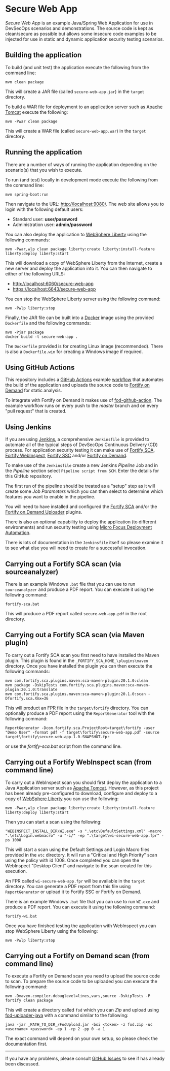 Secure Web App
==============

_Secure Web App_ is an example Java/Spring Web Application for use in DevSecOps scenarios and demonstrations.
The source code is kept as clean/secure as possible but allows some insecure code examples to be injected for
use in static and dynamic application security testing scenarios.

Building the application
------------------------ 

To build (and unit test) the application execute the following from the command line:

```
mvn clean package
```

This will create a JAR file (called `secure-web-app.jar`) in the `target` directory.

To build a WAR file for deployment to an application server such as [Apache Tomcat](http://tomcat.apache.org/) 
execute the following:

```
mvn -Pwar clean package
```

This will create a WAR file (called `secure-web-app.war`) in the `target` directory.

Running the application
-----------------------

There are a number of ways of running the application depending on the scenario(s) that
you wish to execute. 

To run (and test) locally in development mode execute the following from the command line:

```
mvn spring-boot:run
```

Then navigate to the URL: [http://localhost:9080/](http://localhost:9080/). The web site
allows you to login with the following default users:

 - Standard user: **user/password**
 - Administration user: **admin/password**

You can also deploy the application to [WebSphere Liberty](https://developer.ibm.com/wasdev/websphere-liberty/)
using the following commands:

```
mvn -Pwar,wlp clean package liberty:create liberty:install-feature liberty:deploy liberty:start
```

This will download a copy of WebSphere Liberty from the Internet, create a new server and
deploy the application into it. You can then navigate to either of the following URLS:

 - [http://localhost:6060/secure-web-app](http://localhost:6060/secure-web-app)
 - [https://localhost:6643/secure-web-app](https://localhost:6643/secure-web-app)

You can stop the WebSphere Liberty server using the following command:

```
mvn -Pwlp liberty:stop
```

Finally, the JAR file can be built into a [Docker](https://www.docker.com/) image using the 
provided `Dockerfile` and the following commands:

```
mvn -Pjar package
docker build -t secure-web-app .
```

The `Dockerfile` provided is for creating Linux image (recommended). There is also a
`Dockerfile.win` for creating a Windows image if required. 

Using GitHub Actions
--------------------

This repository includes a [GitHub Actions](https://github.com/features/actions) example
[workflow](.github/workflows/continuous_inspection.yml) that
automates the build of the application and uploads the source code to
[Fortify on Demand](https://www.microfocus.com/en-us/products/application-security-testing) for static analysis. 

To integrate with Fortify on Demand it makes use of [fod-github-action](https://github.com/fortify-community-plugins/fod-github-action).
The example workflow runs on every push to the *master* branch and on every "pull request" that is created.

Using Jenkins
-------------

If you are using [Jenkins](https://jenkins.io/), a comprehensive `Jenkinsfile` 
is provided to automate all of the typical steps of DevSecOps Continuous Delivery (CD)
process. For application security testing it can make use of [Fortify SCA](https://www.microfocus.com/en-us/products/static-code-analysis-sast/), 
[Fortify WebInspect](https://www.microfocus.com/en-us/products/webinspect-dynamic-analysis-dast/), 
[Fortify SSC](https://www.microfocus.com/en-us/products/software-security-assurance-sdlc/) 
and/or [Fortify on Demand](https://www.microfocus.com/en-us/products/application-security-testing/). 

To make use of the `Jenkinsfile` create a new Jenkins *Pipeline* Job and in the *Pipeline* 
section select `Pipeline script from SCM`. Enter the details for this GitHub repository.

The first run of the pipeline should be treated as a "setup" step as it will
create some *Job Parameters* which you can then select to determine which features
you want to enable in the pipeline.

You will need to have installed and configured the [Fortify SCA](https://plugins.jenkins.io/fortify/) 
and/or the [Fortify on Demand Uploader](https://plugins.jenkins.io/fortify-on-demand-uploader/) plugins.

There is also an optional capability to deploy the application (to different environments) and run security
testing using [Micro Focus Deployment Automation](https://www.microfocus.com/en-us/products/deployment-automation/overview).

There is lots of documentation in the `Jenkinsfile` itself so please examine it to see what else
you will need to create for a successful invocation.

Carrying out a Fortify SCA scan (via sourceanalyzer)
----------------------------------------------------

There is an example Windows `.bat` file that you can use to run `sourceanalyzer` and produce
a PDF report. You can execute it using the following command:

```
fortify-sca.bat
```

This will produce a PDF report called `secure-web-app.pdf` in the root directory.

Carrying out a Fortify SCA scan (via Maven plugin)
--------------------------------------------------

To carry out a Fortify SCA scan you first need to have installed the Maven plugin. This plugin
is found in the  `_FORTIFY_SCA_HOME_\plugins\maven` directory. Once you have installed the 
plugin you can then execute the following commands:

```
mvn com.fortify.sca.plugins.maven:sca-maven-plugin:20.1.0:clean
mvn package -DskipTests com.fortify.sca.plugins.maven:sca-maven-plugin:20.1.0:translate
mvn com.fortify.sca.plugins.maven:sca-maven-plugin:20.1.0:scan -Dfortify.sca.Xmx=3G
```

This will product an FPR file in the `target\fortify` directory. You can optionally produce a
PDF report using the `ReportGenerator` tool with the following command:

```
ReportGenerator -Dcom.fortify.sca.ProjectRoot=target\fortify -user "Demo User" -format pdf -f target\fortify\secure-web-app.pdf -source target\fortify\secure-web-app-1.0-SNAPSHOT.fpr
```

or use the _fortify-sca.bat_ script from the command line.

Carrying out a Fortify WebInspect scan (from command line)
----------------------------------------------------------

To carry out a WebInspect scan you should first deploy the application to a Java Application server such as [Apache Tomcat](https://tomcat.apache.org/).
However, as this project has been already pre-configured to download, configure and deploy to a copy of [WebSphere Liberty](https://www.ibm.com/cloud/websphere-liberty)
you can use the following:

```
mvn -Pwar,wlp clean package liberty:create liberty:install-feature liberty:deploy liberty:start
```

Then you can start a scan using the following:

```
"WEBINSPECT_INSTALL_DIR\WI.exe" -s ".\etc\DefaultSettings.xml" -macro ".\etc\Login.webmacro" -u "-i/" -ep ".\target\wi-secure-web-app.fpr" -ps 1008
```

This will start a scan using the Default Settings and Login Macro files provided in the `etc` directory. 
It will run a "Critical and High Priority" scan using the policy with id 1008. Once completed you can
open the WebInspect "Desktop Client" and navigate to the scan created for this execution.

An FPR called `wi-secure-web-app.fpr` will be available in the `target` directory. You can generate a 
PDF report from this file using `ReportGenerator` or upload it to Fortify SSC or Fortify on Demand.

There is an example Windows `.bat` file that you can use to run `WI.exe` and produce a PDF report. 
You can execute it using the following command:

```
fortify-wi.bat
```

Once you have finished testing the application with WebInspect you can stop WebSphere Liberty using the following:
```
mvn -Pwlp liberty:stop
```

Carrying out a Fortify on Demand scan (from command line)
----------------------------------------------------------

To execute a Fortify on Demand scan you need to upload the source code to scan. To prepare the source
code to be uploaded you can execute the following command:

```
mvn -Dmaven.compiler.debuglevel=lines,vars,source -DskipTests -P fortify clean package
```

This will create a directory called `fod` which you can *Zip* and upload using [fod-uploader-java](https://github.com/fod-dev/fod-uploader-java/)
with a command similar to the following:

```
java -jar _PATH_TO_DIR_/FodUpload.jar -bsi <token> -z fod.zip -uc <username> <password> -ep 1 -rp 2 -pp 0 -a 1
```

The exact command will depend on your own setup, so please check the documentation first.

---

If you have any problems, please consult [GitHub Issues](https://github.com/mfdemo/secure-web-app/issues) to see if has already been discussed.
